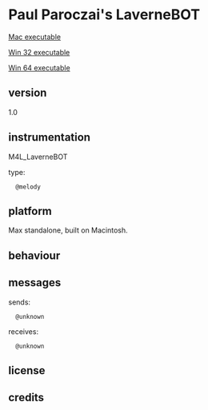 # Paul Paroczai's LaverneBOT #

[Mac executable](https://www.sfu.ca/musebots/Musebot_Test_Suite/Musebots/Melody_generators/PAP_LaverneBOT.zip)

[Win 32 executable](https://www.sfu.ca/musebots/Musebot_Test_Suite/Musebots_Win32/Melody_generators/PAP_LaverneBOT_w32.zip)

[Win 64 executable](https://www.sfu.ca/musebots/Musebot_Test_Suite/Musebots_Win64/Melody_generators/PAP_LaverneBOT_w64.zip)

## version ##

1.0

## instrumentation ##

M4L_LaverneBOT

type:

      @melody

## platform ##

Max standalone, built on Macintosh.

## behaviour ##

## messages ##

sends:

      @unknown

receives:

      @unknown

## license ##

## credits ##
